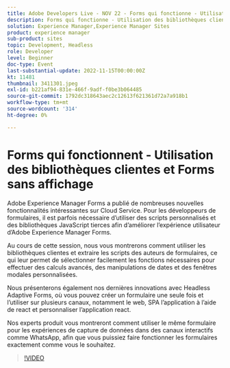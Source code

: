 ```yaml
---
title: Adobe Developers Live - NOV 22 - Forms qui fonctionne - Utilisation des bibliothèques clientes et Forms sans affichage
description: Forms qui fonctionne - Utilisation des bibliothèques clientes et des formulaires sans affichageAdobe Experience Manager Forms propose de nombreuses nouvelles fonctionnalités intéressantes sur Cloud Service. Pour les développeurs de formulaires, il est parfois nécessaire d’utiliser des scripts personnalisés et des bibliothèques JavaScript tierces afin d’améliorer l’expérience utilisateur d’Adobe Experience Manager Forms. Dans cette session, nous vous montrerons comment utiliser les bibliothèques clientes et extraire les scripts des auteurs de formulaires, ce qui leur permet de sélectionner facilement les fonctions nécessaires pour effectuer des calculs avancés, des manipulations de dates et des fenêtres modales personnalisées. Nous vous montrerons également nos dernières innovations avec Forms adaptatif sans affichage, où vous pouvez créer un formulaire et l’utilisation unique il est présenté sur plusieurs canaux, notamment le web, SPA l’application utilisant la fonction react et personnalisez l’application react. Nos experts produit vous montreront comment utiliser le même formulaire pour les expériences de capture de données dans des canaux interactifs tels que WhatsApp. Vous pouvez ainsi faire fonctionner les formulaires exactement comme vous le souhaitez.
solution: Experience Manager,Experience Manager Sites
product: experience manager
sub-product: sites
topic: Development, Headless
role: Developer
level: Beginner
doc-type: Event
last-substantial-update: 2022-11-15T00:00:00Z
kt: 11481
thumbnail: 3411301.jpeg
exl-id: b221af94-831e-466f-9adf-f0be3b064485
source-git-commit: 1792dc318643aec2c12613f621361d72a7a918b1
workflow-type: tm+mt
source-wordcount: '314'
ht-degree: 0%

---
```


# Forms qui fonctionnent - Utilisation des bibliothèques clientes et Forms sans affichage

Adobe Experience Manager Forms a publié de nombreuses nouvelles fonctionnalités intéressantes sur Cloud Service. Pour les développeurs de formulaires, il est parfois nécessaire d’utiliser des scripts personnalisés et des bibliothèques JavaScript tierces afin d’améliorer l’expérience utilisateur d’Adobe Experience Manager Forms.

Au cours de cette session, nous vous montrerons comment utiliser les bibliothèques clientes et extraire les scripts des auteurs de formulaires, ce qui leur permet de sélectionner facilement les fonctions nécessaires pour effectuer des calculs avancés, des manipulations de dates et des fenêtres modales personnalisées.

Nous présenterons également nos dernières innovations avec Headless Adaptive Forms, où vous pouvez créer un formulaire une seule fois et l’utiliser sur plusieurs canaux, notamment le web, SPA l’application à l’aide de react et personnaliser l’application react.

Nos experts produit vous montreront comment utiliser le même formulaire pour les expériences de capture de données dans des canaux interactifs comme WhatsApp, afin que vous puissiez faire fonctionner les formulaires exactement comme vous le souhaitez.

>[!VIDEO](https://video.tv.adobe.com/v/3411301/?quality=12&learn=on)
